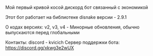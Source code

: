 Мой первый кривой косой дискорд бот связанный с экономикой




Этот бот работает на библиотеке disnake версии - 2.9.1



О кодах версиях:
v2, v3, v4 - Минорные обновления, обычно выпускаются перед глобальными



Контакты: 
discord - kvicich
Сервер поддержки бота: https://discord.gg/xkwg3e2wUX
